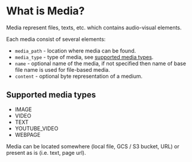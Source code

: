 # What is Media?

Media represent files, texts, etc. which contains audio-visual elements.

Each media consist of several elements:

* `media_path` - location where media can be found.
* `media_type` - type of media, see [supported media types](#supported-media-types).
* `name` - optional name of the media, if not specified then name of base file name is used for file-based media.
* `content` - optional byte representation of a medium.

## Supported media types

* IMAGE
* VIDEO
* TEXT
* YOUTUBE_VIDEO
* WEBPAGE


Media can be located somewhere (local file, GCS / S3 bucket, URL) or present as is (i.e. text, page url).
